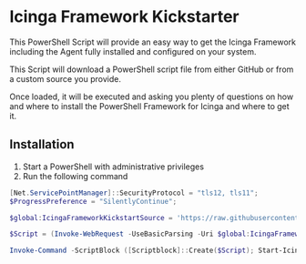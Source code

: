 # Icinga Framework Kickstarter

This PowerShell Script will provide an easy way to get the Icinga Framework including the Agent fully installed and configured on your system.

This Script will download a PowerShell script file from either GitHub or from a custom source you provide.

Once loaded, it will be executed and asking you plenty of questions on how and where to install the PowerShell Framework for Icinga and where to get it.

## Installation

1. Start a PowerShell with administrative privileges
2. Run the following command

```powershell
[Net.ServicePointManager]::SecurityProtocol = "tls12, tls11";
$ProgressPreference = "SilentlyContinue";

$global:IcingaFrameworkKickstartSource = 'https://raw.githubusercontent.com/LordHepipud/icinga-framework-kickstart/master/script/icinga-framework-kickstart.ps1';

$Script = (Invoke-WebRequest -UseBasicParsing -Uri $global:IcingaFrameworkKickstartSource).Content;

Invoke-Command -ScriptBlock ([Scriptblock]::Create($Script); Start-IcingaFrameworkWizard);
```
